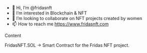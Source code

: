 

- 👋 Hi, I’m @fridasnft
- 👀 I’m interested in Blockchain & NFT
- 💞️ I’m looking to collaborate on NFT projects created by women
- 📫 How to reach me https://www.fridasnft.com

 

Content

FridasNFT.SOL ->  Smart Contract for the Fridas NFT project.
